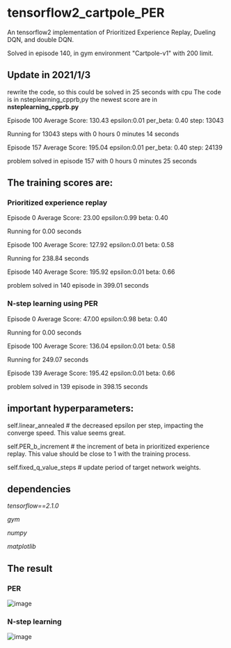 # tensorflow2_cartpole_PER
An tensorflow2 implementation of Prioritized Experience Replay, Dueling DQN, and double DQN.

Solved in episode 140, in gym environment "Cartpole-v1" with 200 limit.
## Update in 2021/1/3
rewrite the code, so this could be solved in 25 seconds with cpu
The code is in nsteplearning_cpprb,py
the newest score are in **nsteplearning_cpprb.py**

Episode 100	Average Score: 130.43	epsilon:0.01	per_beta: 0.40	step: 13043

Running for 13043 steps with 0 hours 0 minutes 14 seconds

Episode 157	Average Score: 195.04	epsilon:0.01	per_beta: 0.40	step: 24139

problem solved in episode 157 with 0 hours 0 minutes 25 seconds

## The training scores are:



### Prioritized experience replay
Episode 0       Average Score: 23.00    epsilon:0.99    beta: 0.40 

Running for 0.00 seconds

Episode 100     Average Score: 127.92   epsilon:0.01    beta: 0.58 

Running for 238.84 seconds

Episode 140     Average Score: 195.92   epsilon:0.01    beta: 0.66

problem solved in 140 episode in 399.01 seconds
### N-step learning using PER

Episode 0       Average Score: 47.00    epsilon:0.98    beta: 0.40

Running for 0.00 seconds

Episode 100     Average Score: 136.04   epsilon:0.01    beta: 0.58

Running for 249.07 seconds

Episode 139     Average Score: 195.42   epsilon:0.01    beta: 0.66

problem solved in 139 episode in 398.15 seconds
## important hyperparameters:

self.linear_annealed # the decreased epsilon per step, impacting the converge speed. This value seems great.

self.PER_b_increment # the increment of beta in prioritized experience replay. This value should be close to 1 with the training process.

self.fixed_q_value_steps # update period of target network weights. 

## dependencies

*tensorflow==2.1.0*

*gym*

*numpy*

*matplotlib*

## The result
### PER
![image](https://github.com/sorryformyself/tensorflow2_cartpole_PER/blob/master/result.png)
### N-step learning
![image](https://github.com/sorryformyself/tensorflow2_cartpole_PER/blob/master/n_step_result.png)

